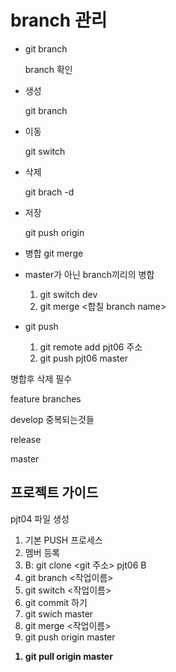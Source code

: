 # branch 관리

- git branch

  branch 확인

- 생성

  git branch <branch name>

- 이동

  git switch <branch name>

- 삭제

  git brach -d <branch name>

- 저장

  git push origin <branch name>

- 병합
  git merge <branch name>

- master가 아닌 branch끼리의 병합
  1. git switch dev
  2. git merge <합칠 branch name>
- git push
  1. git remote add pjt06 주소
  2. git push pjt06 master

병합후 삭제 필수



 feature branches

develop 중복되는것들

release



master



## 프로젝트 가이드

pjt04 파일 생성

1. 기본 PUSH 프로세스
2. 멤버 등록
3. B: git clone <git 주소> pjt06 B
4. git branch <작업이름>
5. git switch <작업이름>
6. git commit 하기
7. git swich master
8. git merge <작업이름>
9. git push origin master



<B>

1. git pull origin master

